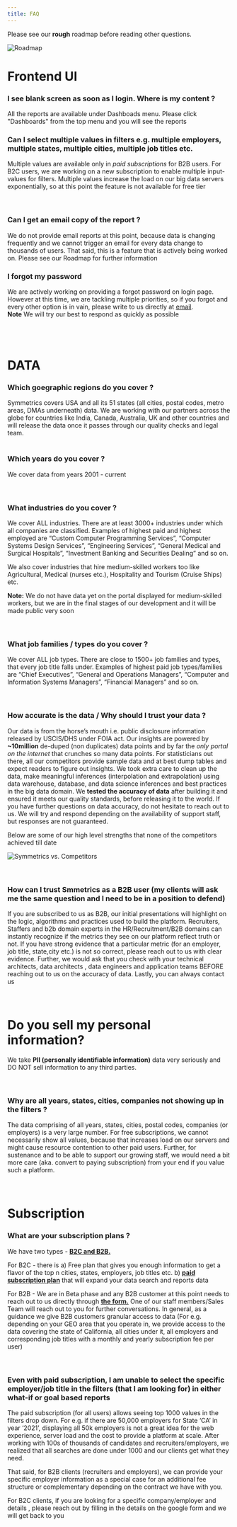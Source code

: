```yaml
---
title: FAQ
---
```


Please see our <strong>rough</strong> roadmap before reading other questions.   

![Roadmap](/images/public_roadmap.png)


# Frontend UI

### I see blank screen as soon as I login. Where is my content ?
All the reports are available under Dashboads menu. Please click "Dashboards" from the top menu and you will see the reports

### Can I select multiple values in filters e.g. multiple employers, multiple states, multiple cities, multiple job titles etc.
Multiple values are available only in *paid subscriptions* for B2B users.</strong> For B2C users, we are working on a new subscription to enable multiple input-values for filters. Multiple values increase the load on our big data servers exponentially, so at this point the feature is not available for free tier  
<br>
<br>

### Can I get an email copy of the report ?
We do not provide email reports at this point, because data is changing frequently and we cannot trigger an email for every data change to thousands of users. That said, this is a feature that is actively being worked on. Please see our Roadmap for further information

### I forgot my password
We are actively working on providing a forgot password on login page. However at this time, we are tackling multiple priorities, so if you forgot and every other option is in vain, please write to us directly at [email](mailto:hello@symmetrics.fyi).  
<strong>Note</strong> We will try our best to respond as quickly as possible  
<br>
<br>
<br>

# DATA 

### Which goegraphic regions do you cover ?
Symmetrics covers USA and all its 51 states (all cities, postal codes, metro areas, DMAs underneath) data. We are working with our partners across the globe for countries like India, Canada, Australia, UK and other countries and will release the data once it passes through our quality checks and legal team. 
<br>
<br>

### Which years do you cover ?
We cover data from years 2001 - current   
<br>
<br>

### What industries do you cover ?
We cover ALL industries. There are at least 3000+ industries under which all companies are classified. Examples of highest paid and highest employed are “Custom Computer Programming Services”, “Computer Systems Design Services”, “Engineering Services”, “General Medical and Surgical Hospitals”, “Investment Banking and Securities Dealing” and so on.

We also cover industries that hire medium-skilled workers too like Agricultural, Medical (nurses etc.), Hospitality and Tourism (Cruise Ships) etc. 

<strong>Note:</strong> We do not have data yet on the portal displayed for medium-skilled workers, but we are in the final stages of our development and it will be made public very soon  
<br>
<br>

### What job families / types do you cover ?
We cover ALL job types. There are close to 1500+ job families and types, that every job title falls under. Examples of highest paid job types/families are “Chief Executives”, “General and Operations Managers”, “Computer and Information Systems Managers”, “Financial Managers” and so on.  
<br>
<br>

### How accurate is the data / Why should I trust your data ?
Our data is from the horse’s mouth i.e. public disclosure information released by USCIS/DHS under FOIA act. Our insights are powered by <strong>~10million</strong> de-duped (non duplicates) data points and by far the <i>only portal on the internet</i> that crunches so many data points. For statisticians out there, all our competitors provide sample data and at best dump tables and expect readers to figure out insights. We took extra care to clean up the data, make meaningful inferences (interpolation and extrapolation) using data warehouse, database, and data science inferences and best practices in the big data domain. We <strong>tested the accuracy of data</strong> after building it and ensured it meets our quality standards, before releasing it to the world. If you have further questions on data accuracy, do not hesitate to reach out to us. We will try and respond depending on the availability of support staff, but responses are not guaranteed.

Below are some of our high level strengths that none of the competitors achieved till date

![Symmetrics vs. Competitors](/images/symmetrics_vs_competitors.png)  
<br>
<br>

### How can I trust Smmetrics as a B2B user (my clients will ask me the same question and I need to be in a position to defend)
If you are subscribed to us as B2B, our initial presentations will highlight on the logic, algorithms and practices used to build the platform. Recruiters, Staffers and b2b domain experts in the HR/Recruitment/B2B domains can instantly recognize if the metrics they see on our platform reflect truth or not. If you have strong evidence that a particular metric (for an employer, job title, state,city etc.) is not so correct, please reach out to us with clear evidence. Further, we would ask that you check with your technical architects, data architects , data engineers and application teams BEFORE reaching out to us on the accuracy of data. Lastly, you can always contact us  
<br>
<br>
# Do you sell my personal information?
We take <strong>PII (personally identifiable information)</strong> data very seriously and DO NOT sell information to any third parties.  
<br>
<br>

### Why are all years, states, cities, companies not showing up in the filters ?
The data comprising of all years, states, cities, postal codes, companies (or employers) is a very large number. For free subscriptions, we cannot necessarily show all values, because that increases load on our servers and might cause resource contention to other paid users. Further, for sustenance and to be able to support our growing staff, we would need a bit more care (aka. convert to paying subscription) from your end if you value such a platform.   
<br>
<br>

# Subscription

### What are your subscription plans ?
We have two types - <a href="/symmetrics_pricing" target="_blank"><strong>B2C and B2B.</strong></a>

For B2C - there is a) Free plan that gives you enough information to get a flavor of the top n cities, states, employers, job titles etc. b) <a href="https://forms.gle/C6WkCRHP9CRfcX7j9" target="_blank"><strong>paid subscription plan</strong></a> that will expand your data search and reports data

For B2B - We are in Beta phase and any B2B customer at this point needs to reach out to us directly through <a href="https://forms.gle/fyPUSry73E7bSZ1c6" target="_blank"><strong>the form.</strong></a> One of our staff members/Sales Team will reach out to you for further conversations. In general, as a guidance we give B2B customers granular access to data (For e.g. depending on your GEO area that you operate in, we provide access to the data covering the state of California, all cities under it, all employers and corresponding job titles with a monthly and yearly subscription fee per user)  
<br>
<br>

### Even with paid subscription, I am unable to select the specific employer/job title in the filters (that I am looking for) in either what-if or goal based reports
The paid subscription (for all users) allows seeing top 1000 values in the filters drop down. For e.g. if there are 50,000 employers for State ‘CA’ in year ‘2021’, displaying all 50k employers is not a great idea for the web experience, server load and the cost to provide a platform at scale. After working with 100s of thousands of candidates and recruiters/employers, we realized that all searches are done under 1000 and our clients get what they need.

That said, for B2B clients (recruiters and employers), we can provide your specific employer information as a special case for an additional fee structure or complementary depending on the contract we have with you.

For B2C clients, if you are looking for a specific company/employer and details , please reach out by filling in the details on the google form and we will get back to you  
<br>
<br>

